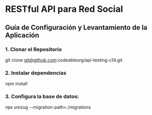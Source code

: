 # RESTful API para Red Social

## Guía de Configuración y Levantamiento de la Aplicación

### 1. Clonar el Repositorio
git clone git@github.com:codeableorg/api-testing-c14.git

### 2. Instalar dependencias
npm install

### 3. Configura la base de datos:
npx umzug --migration-path=./migrations





